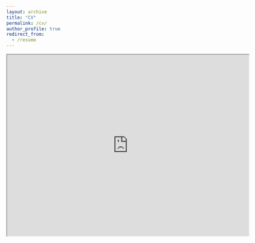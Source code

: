 ```yaml
---
layout: archive
title: "CV"
permalink: /cv/
author_profile: true
redirect_from:
  - /resume
---
```


<iframe src="https://drive.google.com/file/d/1Az1Doi_bFBWE2cQf64ZqF1VLQzXuxkvt/preview" width="640" height="480" allow="autoplay"></iframe>
